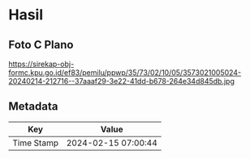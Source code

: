 # Hasil

## Foto C Plano

https://sirekap-obj-formc.kpu.go.id/ef83/pemilu/ppwp/35/73/02/10/05/3573021005024-20240214-212716--37aaaf29-3e22-41dd-b678-264e34d845db.jpg


## Metadata

| Key        | Value               |
| ---------- | ------------------- |
| Time Stamp | 2024-02-15 07:00:44 |



